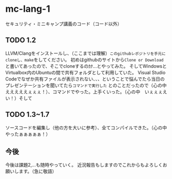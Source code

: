 # mc-lang-1
セキュリティ・ミニキャンプ講義のコード（コード以外）

## TODO 1.2
LLVM/Clangをインストールし、（ここまでは理解）```このgithubレポジトリを手元にcloneし、make```をしてください。
初めはgithubのサイトから```Clone or Download```と書いてあったので、そこでcloneするのｶﾅ...とやってみた。
そしてWindowsとVirtualbox内のUbuntuの間で共有フォルダとして利用していた。
Visual Studio Codeでなぜか共有ファイルが表示されない、、、ということで悩んでたら当日のプレゼンテーションを聞いてたら```コマンドで実行した```
とのことだったので（心の中　えええええぇぇぇ！）、コマンドでやった。上手くいった。（心の中　いぇぇぇえい！）そして
## TODO 1.3~1.7
ソースコードを編集し（他の方を大いに参考）、全てコンパイルできた。（心の中　やったぁぁぁぁぁ！）

## 今後
今後は課題2,...も随時やっていく。
近況報告もしますのでこれからもよろしくお願いします。（急に敬語）
